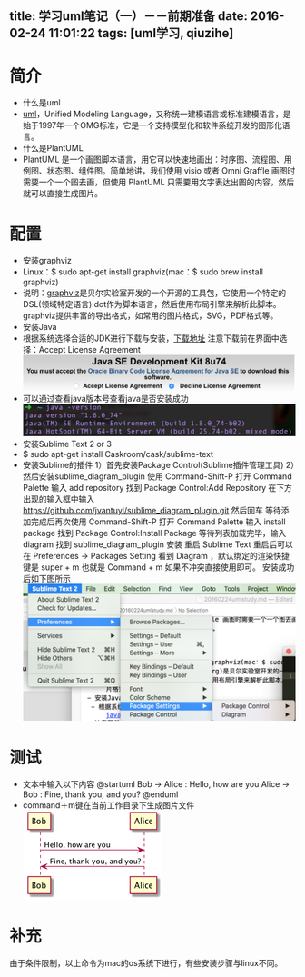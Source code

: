 title:  学习uml笔记（一）－－前期准备
date: 2016-02-24 11:01:22
tags: [uml学习, qiuzihe]
---

#  简介
 - 什么是uml
  - [uml](http://baike.baidu.com/link?url=hIwRK5o-_tY4xd4xo7x_C81480JPhmCnmRCA4jpvcIQ18YQd7JkkQOGIZMk9SBNMZevsIiD6CRRGINt9C7tg37ik1uorr36M_BhRniuBB6uB-UgpncMaBr6ykyqI-RkD)，Unified Modeling Language，又称统一建模语言或标准建模语言，是始于1997年一个OMG标准，它是一个支持模型化和软件系统开发的图形化语言。
 - 什么是PlantUML
  - PlantUML 是一个画图脚本语言，用它可以快速地画出：时序图、流程图、用例图、状态图、组件图。简单地讲，我们使用 visio 或者 Omni Graffle 画图时需要一个一个图去画，但使用 PlantUML 只需要用文字表达出图的内容，然后就可以直接生成图片。

#  配置
 - 安装graphviz
  - Linux：$ sudo apt-get install graphviz(mac：$ sudo brew install graphviz)
  - 说明：[graphviz](www.graphviz.org)是贝尔实验室开发的一个开源的工具包，它使用一个特定的DSL(领域特定语言):dot作为脚本语言，然后使用布局引擎来解析此脚本。graphviz提供丰富的导出格式，如常用的图片格式，SVG，PDF格式等。
 - 安装Java
  - 根据系统选择合适的JDK进行下载与安装，[下载地址](http://www.oracle.com/technetwork/java/javase/downloads/jdk8-downloads-2133151.html)
   注意下载前在界面中选择：Accept License Agreement
   ![下载java](/img/uml/1/java.png)
  - 可以通过查看java版本号查看java是否安装成功
   ![查看版本](/img/uml/1/javaversion.png)
 - 安装Sublime Text 2 or 3
  - $ sudo apt-get install Caskroom/cask/sublime-text
  - 安装Sublime的插件
    1）首先安装Package Control(Sublime插件管理工具)
    2）然后安装sublime_diagram_plugin
        使用 Command-Shift-P 打开 Command Palette
        输入 add repository 找到 Package Control:Add Repository
        在下方出现的输入框中输入 https://github.com/jvantuyl/sublime_diagram_plugin.git 然后回车
        等待添加完成后再次使用 Command-Shift-P 打开 Command Palette
        输入 install package 找到 Package Control:Install Package
        等待列表加载完毕，输入 diagram 找到 sublime_diagram_plugin 安装
        重启 Sublime Text
        重启后可以在 Preferences -> Packages Setting 看到 Diagram ，默认绑定的渲染快捷键是 super + m 也就是 Command + m 如果不冲突直接使用即可。
   安装成功后如下图所示
   ![安装成功后目录显示](/img/uml/1/sub.png)

# 测试
 - 文本中输入以下内容
   @startuml
   Bob -> Alice : Hello, how are you
   Alice -> Bob : Fine, thank you, and you?
   @enduml
 - command＋m键在当前工作目录下生成图片文件
   ![生成png图像](/img/uml/1/test.png)
# 补充
由于条件限制，以上命令为mac的os系统下进行，有些安装步骤与linux不同。
  

























